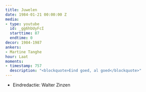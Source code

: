 ```yaml
---
title: Juwelen
date: 1984-01-21 00:00:00 Z
media:
- type: youtube
  id: _gg6hbUyFcI
  starttime: 87
  endtime: 0
decor: 1984-1987
ankers:
- Martine Tanghe
hour: Laat
moments:
- timestamp: 757
  description: "<blockquote>Eind goed, al goed</blockquote>"
---
```


* Eindredactie: Walter Zinzen

